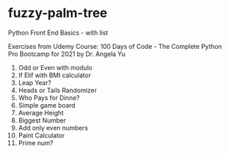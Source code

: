 # fuzzy-palm-tree
Python Front End Basics - with list

Exercises from Udemy Course: 
100 Days of Code - The Complete Python Pro Bootcamp for 2021 by Dr. Angela Yu

1. Odd or Even with modulo
2. If Elif with BMI calculator
3. Leap Year?
4. Heads or Tails Randomizer
5. Who Pays for Dinne?
6. Simple game board
7. Average Height
8. Biggest Number
9. Add only even numbers
10. Paint Calculator
11. Prime num?
